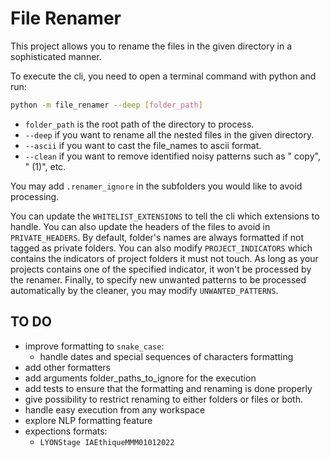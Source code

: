 # File Renamer

This project allows you to rename the files in the given directory in a sophisticated manner.

To execute the cli, you need to open a terminal command with python and run:

```bash
python -m file_renamer --deep [folder_path]
```

- `folder_path` is the root path of the directory to process.
- `--deep` if you want to rename all the nested files in the given directory.
- `--ascii` if you want to cast the file_names to ascii format.
- `--clean` if you want to remove identified noisy patterns such as " copy", " (1)", etc.

You may add `.renamer_ignore` in the subfolders you would like to avoid processing.

You can update the `WHITELIST_EXTENSIONS` to tell the cli which extensions to handle. You can also update the headers of the files to avoid in `PRIVATE_HEADERS`. By default, folder's names are always formatted if not tagged as private folders. You can also modify `PROJECT_INDICATORS` which contains the indicators of project folders it must not touch. As long as your projects contains one of the specified indicator, it won't be processed by the renamer. Finally, to specify new unwanted patterns to be processed automatically by the cleaner, you may modify `UNWANTED_PATTERNS`.

## TO DO

- improve formatting to `snake_case`:
  - handle dates and special sequences of characters formatting
- add other formatters
- add arguments folder_paths_to_ignore for the execution
- add tests to ensure that the formatting and renaming is done properly
- give possibility to restrict renaming to either folders or files or both.
- handle easy execution from any workspace
- explore NLP formatting feature
- expections formats:
  - `LYONStage IAEthiqueMMM01012022`

